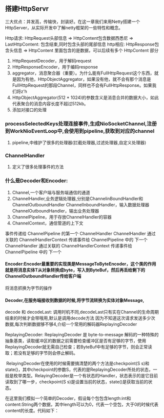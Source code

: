 ## 搭建HttpServr
三大优点：并发高，传输快，封装好。在这一章我们来用Netty搭建一个HttpServer，从实际开发中了解netty框架的一些特性和概念。

Http请求: HttpRequest头部信息 => HttpContent包含数据西悉尼  =>  LastHttpContent: 包含结束,同时包含头部的尾部信息
http相应: HttpResponse包含头信息 => HttpContent 里面包含的是数据，可以后续有多个 HttpContent 部分

1. HttpRequestDecoder，用于解码request
2. HttpResponseEncoder，用于编码response
3. aggregator，消息聚合器（重要）。为什么能有FullHttpRequest这个东西，就是因为有他，HttpObjectAggregator，如果没有他，就不会有那个消息是FullHttpRequest的那段Channel，同样也不会有FullHttpResponse。如果我们将z'h
4. HttpObjectAggregator(512 * 1024)的参数含义是消息合并的数据大小，如此代表聚合的消息内容长度不超过512kb。
5. 添加对接口的处理

### processSelectedKeys处理连接事件,生成NioSocketChannel,注册到WorkNioEventLoop中,会使用到pipeline,获取到对应的channel
1. pipeline,中维护了很多的处理器(拦截处理器,过滤处理器,自定义处理器)

### ChannelHandler
1. 定义了很多处理事件的方法

### 什么是Decoder和Encoder: 
1. Channel,一个客户端与服务端通信的通道
2. ChannelHandler,业务逻辑处理器,分别是ChannelinBoundHandler和ChannelOutboundHandler
   ChannelInboundHandler，输入数据处理器
   ChannelOutboundHandler，输出业务处理器
3. ChannelPipeline，用于存放ChannelHandler的容器
4. ChannelContext，通信管道的上下文

事件传递给 ChannelPipeline 的第一个 ChannelHandler
ChannelHandler 通过关联的 ChannelHandlerContext 传递事件给 ChannelPipeline 中的 下一个
ChannelHandler 通过关联的 ChannelHandlerContext 传递事件给 ChannelPipeline 中的 下一个

#### Encoder: ​ Encoder最重要的实现类是MessageToByteEncoder<T>，这个类的作用就是将消息实体T从对象转换成byte，写入到ByteBuf，然后再丢给剩下的ChannelOutboundHandler传给客户端
将消息抓换为字节的操作

#### Decoder,在服务端接收到数据的时候,将字节流转换为实体对象Message,
decode 和 decodeLast: 调用时机不同,decodeLast只有实在Channel的生命周期结束的时候才会带哦用,默认是调用decode方法
因为不知道这次请求发送多少次数据,每次判断数据够不够4,介绍一个常用的解码器ReplayingDecoder

ReplayingDecoder:
ReplayingDecoder 是 byte-to-message 解码的一种特殊的抽象基类，读取缓冲区的数据之前需要检查缓冲区是否有足够的字节，使用ReplayingDecoder就无需自己检查；若ByteBuf中有足够的字节，则会正常读取；若没有足够的字节则会停止解码。

​ RelayingDecoder在使用的时候需要搞清楚的两个方法是checkpoint(S s)和state()，其中checkpoint的参数S，代表的是ReplayingDecoder所处的状态，一般是枚举类型。RelayingDecoder是一个有状态的Handler，状态表示的是它目前读取到了哪一步，checkpoint(S s)是设置当前的状态，state()是获取当前的状态。

​ 在这里我们模拟一个简单的Decoder，假设每个包包含length:int和content:String两个数据，其中length可以为0，代表一个空包，大于0的时候代表content的长度。代码如下：
